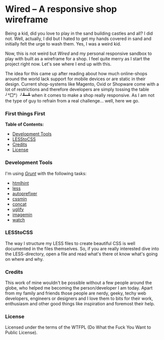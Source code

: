 # Wired – A responsive shop wireframe

Being a kid, did you love to play in the sand building castles and all? I did not. Well, actually, I did but I hated to get my hands covered in sand and initially felt the urge to wash them. Yes, I was a weird kid.

Now, this is not weird but *Wired* and my personal responsive sandbox to play with built as a wireframe for a shop. I feel quite merry as I start the project right now. Let's see where I end up with this.

The idea for this came up after reading about how much online-shops around the world lack support for mobile devices or are static in their design. Current shop-systems like Magento, Oxid or Shopware come with a lot of restrictions and therefore developers are simply tossing the table ╯°□°）╯┻━┻ when it comes to make a shop really responsive. As I am not the type of guy to refrain from a real challenge... well, here we go.

### First things First

**Table of Contents:**

- [Development Tools](#development-tools)
- [LESStoCSS](#lesstocss)
- [Credits](#credits)
- [License](#license)

### Development Tools

I'm using *[Grunt](http://gruntjs.com)* with the following tasks:

- [htmlhint](https://github.com/yaniswang/grunt-htmlhint)
- [less](https://github.com/gruntjs/grunt-contrib-less)
- [autoprefixer](https://github.com/nDmitry/grunt-autoprefixer)
- [cssmin](https://github.com/gruntjs/grunt-contrib-cssmin)
- [concat](https://github.com/gruntjs/grunt-contrib-concat)
- [uglify](https://github.com/gruntjs/grunt-contrib-uglify)
- [imagemin](https://github.com/gruntjs/grunt-contrib-imagemin)
- [watch](https://github.com/gruntjs/grunt-contrib-watch)

### LESStoCSS

The way I structure my LESS files to create beautiful CSS is well documented in the files themselves. So, if you are really interested dive into the LESS-directory, open a file and read what's there ot know what's going on where and why.

### Credits

This work of mine wouldn't be possible without a few people around the globe, who helped me becoming the person/developer I am today. Apart from my family and friends those people are nerdy, geeky, techy web developers, engineers or designers and I love them to bits for their work, enthusiasm and other good things like inspiration and foremost their help.

### License

Licensed under the terms of the WTFPL (Do What the Fuck You Want to Public License).